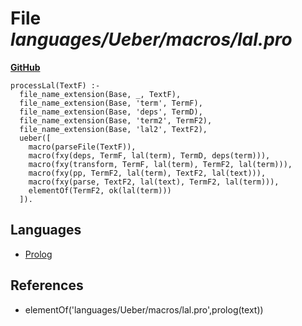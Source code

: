 # File _languages/Ueber/macros/lal.pro_
**[GitHub](https://github.com/softlang/yas/blob/master/languages/Ueber/macros/lal.pro)**
```
processLal(TextF) :-
  file_name_extension(Base, _, TextF),
  file_name_extension(Base, 'term', TermF),
  file_name_extension(Base, 'deps', TermD),
  file_name_extension(Base, 'term2', TermF2),
  file_name_extension(Base, 'lal2', TextF2),
  ueber([
    macro(parseFile(TextF)),
    macro(fxy(deps, TermF, lal(term), TermD, deps(term))),
    macro(fxy(transform, TermF, lal(term), TermF2, lal(term))),
    macro(fxy(pp, TermF2, lal(term), TextF2, lal(text))),
    macro(fxy(parse, TextF2, lal(text), TermF2, lal(term))),
    elementOf(TermF2, ok(lal(term)))
  ]).
```

## Languages
* [Prolog](../languages/Prolog.md)

## References
* elementOf('languages/Ueber/macros/lal.pro',prolog(text))
